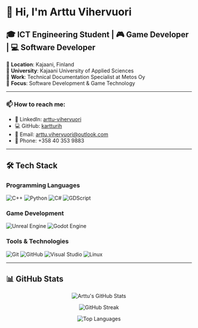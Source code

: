 # 👋 Hi, I'm Arttu Vihervuori

## 🎓 ICT Engineering Student | 🎮 Game Developer | 💻 Software Developer

📍 **Location**: Kajaani, Finland  
🏫 **University**: Kajaani University of Applied Sciences  
💼 **Work**: Technical Documentation Specialist at Metos Oy  
🎯 **Focus**: Software Development & Game Technology  

---

### 📫 How to reach me:
- 💼 LinkedIn: [arttu-vihervuori](https://www.linkedin.com/in/arttu-vihervuori/)
- 💻 GitHub: [kartturih](https://github.com/kartturih)  
- 📧 Email: arttu.vihervuori@outlook.com
- 📱 Phone: +358 40 353 9883

---

## 🛠️ Tech Stack

### Programming Languages
![C++](https://img.shields.io/badge/c++-%2300599C.svg?style=for-the-badge&logo=c%2B%2B&logoColor=white)
![Python](https://img.shields.io/badge/python-3670A0?style=for-the-badge&logo=python&logoColor=ffdd54)
![C#](https://img.shields.io/badge/c%23-%23239120.svg?style=for-the-badge&logo=c-sharp&logoColor=white)
![GDScript](https://img.shields.io/badge/GODOT-%23FFFFFF.svg?style=for-the-badge&logo=godot-engine)

### Game Development
![Unreal Engine](https://img.shields.io/badge/unrealengine-%23313131.svg?style=for-the-badge&logo=unrealengine&logoColor=white)
![Godot Engine](https://img.shields.io/badge/GODOT-%23FFFFFF.svg?style=for-the-badge&logo=godot-engine)

### Tools & Technologies  
![Git](https://img.shields.io/badge/git-%23F05033.svg?style=for-the-badge&logo=git&logoColor=white)
![GitHub](https://img.shields.io/badge/github-%23121011.svg?style=for-the-badge&logo=github&logoColor=white)
![Visual Studio](https://img.shields.io/badge/Visual%20Studio-5C2D91.svg?style=for-the-badge&logo=visual-studio&logoColor=white)
![Linux](https://img.shields.io/badge/Linux-FCC624?style=for-the-badge&logo=linux&logoColor=black)

---

## 📊 GitHub Stats

<div align="center">
  
![Arttu's GitHub Stats](https://github-readme-stats.vercel.app/api?username=kartturih&show_icons=true&theme=tokyonight&hide_border=true&count_private=true)

![GitHub Streak](https://github-readme-streak-stats.herokuapp.com/?user=kartturih&theme=tokyonight&hide_border=true)

![Top Languages](https://github-readme-stats.vercel.app/api/top-langs/?username=kartturih&theme=tokyonight&hide_border=true&layout=compact&count_private=true)

</div>
